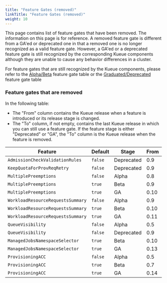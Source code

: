 ```yaml
---
title: "Feature Gates (removed)"
linkTitle: "Feature Gates (removed)"
weight: 10
---
```


This page contains list of feature gates that have been removed. The information on this page is for reference. 
A removed feature gate is different from a GA'ed or deprecated one in that a removed one is no longer recognized 
as a valid feature gate. However, a GA'ed or a deprecated feature gate is still recognized by the corresponding 
Kueue components although they are unable to cause any behavior differences in a cluster.

For feature gates that are still recognized by the Kueue components, please refer to the 
[Alpha/Beta](/docs/installation/#feature-gates-for-alpha-and-beta-features) feature gate table or the 
[Graduated/Deprecated](/docs/installation/#feature-gates-for-graduated-or-deprecated-features) feature gate table

### Feature gates that are removed

In the following table:

- The "From" column contains the Kueue release when a feature is introduced or its release stage is changed.
- The "To" column, if not empty, contains the last Kueue release in which you can still use a feature gate. 
  If the feature stage is either "Deprecated" or "GA", the "To" column is the Kueue release when the feature 
  is removed.

| Feature                           | Default | Stage      | From | To   |
|-----------------------------------|---------|------------|------|------|
| `AdmissionCheckValidationRules`   | `false` | Deprecated | 0.9  | 0.12 |
| `KeepQuotaForProvReqRetry`        | `false` | Deprecated | 0.9  | 0.12 |
| `MultiplePreemptions`             | `false` | Alpha      | 0.8  | 0.8  |
| `MultiplePreemptions`             | `true`  | Beta       | 0.9  | 0.9  |
| `MultiplePreemptions`             | `true`  | GA         | 0.10 | 0.13 |
| `WorkloadResourceRequestsSummary` | `false` | Alpha      | 0.9  | 0.10 |
| `WorkloadResourceRequestsSummary` | `true`  | Beta       | 0.10 | 0.11 |
| `WorkloadResourceRequestsSummary` | `true`  | GA         | 0.11 | 0.13 |
| `QueueVisibility`                 | `false` | Alpha      | 0.5  | 0.9  |
| `QueueVisibility`                 | `false` | Deprecated | 0.9  | 0.14 |
| `ManagedJobsNamespaceSelector`    | `true`  | Beta       | 0.10 | 0.13 |
| `ManagedJobsNamespaceSelector`    | `true`  | GA         | 0.13 | 0.15 |
| `ProvisioningACC`                 | `false` | Alpha      | 0.5  | 0.6  |
| `ProvisioningACC`                 | `true`  | Beta       | 0.7  | 0.14 |
| `ProvisioningACC`                 | `true`  | GA         | 0.14 | 0.15 |
